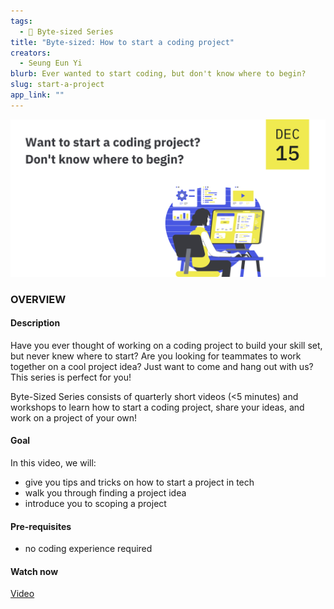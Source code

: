 ```yaml
---
tags:
  - 🧩 Byte-sized Series
title: "Byte-sized: How to start a coding project"
creators:
  - Seung Eun Yi
blurb: Ever wanted to start coding, but don't know where to begin?
slug: start-a-project
app_link: ""
---
```


![poster](/programs-how-to-start-a-coding-project.png "how to start a coding project")

### OVERVIEW

#### Description

Have you ever thought of working on a coding project to build your skill set, but never knew where to start?  Are you looking for teammates to work together on a cool project idea? Just want to come and hang out with us? This series is perfect for you!

Byte-Sized Series consists of quarterly short videos (<5 minutes) and workshops to learn how to start a coding project, share your ideas, and work on a project of your own! 

#### Goal

In this video, we will:
* give you tips and tricks on how to start a project in tech
* walk you through finding a project idea
* introduce you to scoping a project

#### Pre-requisites

* no coding experience required

#### Watch now

[Video](https://youtu.be/XiRc0hErGp8)